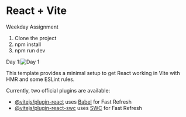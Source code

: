 # React + Vite
Weekday Assignment

1. Clone the project
2. npm install
3. npm run dev

Day 1:![Day 1](https://github.com/NandaNxD/WeekDay/assets/65838540/23b8b73b-650a-4ac0-923a-89e136cacf19)

This template provides a minimal setup to get React working in Vite with HMR and some ESLint rules.

Currently, two official plugins are available:

- [@vitejs/plugin-react](https://github.com/vitejs/vite-plugin-react/blob/main/packages/plugin-react/README.md) uses [Babel](https://babeljs.io/) for Fast Refresh
- [@vitejs/plugin-react-swc](https://github.com/vitejs/vite-plugin-react-swc) uses [SWC](https://swc.rs/) for Fast Refresh
